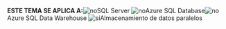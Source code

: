 <Token>**ESTE TEMA SE APLICA A:**![no](media/no.png)SQL Server ![no](media/no.png)Azure SQL Database![no](media/no.png)Azure SQL Data Warehouse ![sí](media/yes.png)Almacenamiento de datos paralelos </Token>

